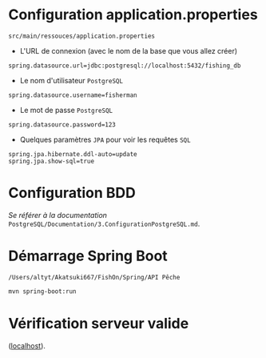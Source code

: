 # Configuration application.properties
`src/main/ressouces/application.properties`

- L'URL de connexion (avec le nom de la base que vous allez créer)
```properties
spring.datasource.url=jdbc:postgresql://localhost:5432/fishing_db
```
- Le nom d'utilisateur `PostgreSQL`
```properties
spring.datasource.username=fisherman
```
- Le mot de passe `PostgreSQL`
```properties
spring.datasource.password=123
```
- Quelques paramètres `JPA` pour voir les requêtes `SQL`
```properties
spring.jpa.hibernate.ddl-auto=update
spring.jpa.show-sql=true
```

# Configuration BDD
_Se référer à la documentation_ `PostgreSQL/Documentation/3.ConfigurationPostgreSQL.md`.

# Démarrage Spring Boot
`/Users/altyt/Akatsuki667/FishOn/Spring/API Pêche`

```bash
mvn spring-boot:run
```

# Vérification serveur valide
([localhost](http://localhost:8080/login)).
